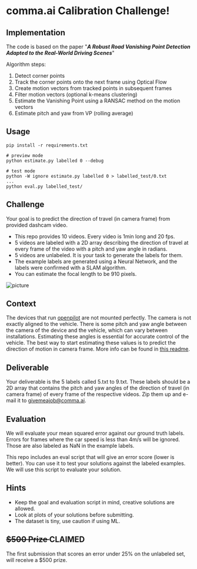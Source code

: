 comma.ai Calibration Challenge!
======

Implementation
------
The code is based on the paper "***A Robust Road Vanishing Point Detection Adapted to the Real-World Driving Scenes***"

Algorithm steps:
1. Detect corner points
2. Track the corner points onto the next frame using Optical Flow
3. Create motion vectors from tracked points in subsequent frames
4. Filter motion vectors (optional k-means clustering)
5. Estimate the Vanishing Point using a RANSAC method on the motion vectors
6. Estimate pitch and yaw from VP (rolling average)

Usage
------
```
pip install -r requirements.txt

# preview mode
python estimate.py labelled 0 --debug

# test mode
python -W ignore estimate.py labelled 0 > labelled_test/0.txt
...
python eval.py labelled_test/
```

Challenge
------
Your goal is to predict the direction of travel (in camera frame) from provided dashcam video.

- This repo provides 10 videos. Every video is 1min long and 20 fps.
- 5 videos are labeled with a 2D array describing the direction of travel at every frame of the video
  with a pitch and yaw angle in radians.
- 5 videos are unlabeled. It is your task to generate the labels for them.
- The example labels are generated using a Neural Network, and the labels were confirmed with a SLAM algorithm.
- You can estimate the focal length to be 910 pixels.

![picture](https://user-images.githubusercontent.com/6804392/116619874-e78a8180-a8f5-11eb-93e3-c9c852726db8.png)

Context
------
The devices that run [openpilot](https://github.com/commaai/openpilot/) are not mounted perfectly. The camera
is not exactly aligned to the vehicle. There is some pitch and yaw angle between the camera of the device and
the vehicle, which can vary between installations. Estimating these angles is essential for accurate control
of the vehicle. The best way to start estimating these values is to predict the direction of motion in camera
frame. More info can be found in [this readme](https://github.com/commaai/openpilot/tree/master/common/transformations).

Deliverable
-----
Your deliverable is the 5 labels called 5.txt to 9.txt. These labels should be a 2D array that contains
the pitch and yaw angles of the direction of travel (in camera frame) of every frame of the respective videos.
Zip them up and e-mail it to givemeajob@comma.ai.

Evaluation
-----
We will evaluate your mean squared error against our ground truth labels. Errors for frames where the car
speed is less than 4m/s will be ignored. Those are also labeled as NaN in the example labels.

This repo includes an eval script that will give an error score (lower is better). You can use it to test your
solutions against the labeled examples. We will use this script to evaluate your solution. 

Hints
------
- Keep the goal and evaluation script in mind, creative solutions are allowed.
- Look at plots of your solutions before submitting.
- The dataset is tiny, use caution if using ML.

<s> $500 Prize </s> CLAIMED
------
The first submission that scores an error under 25% on the unlabeled set, will receive a $500 prize.
